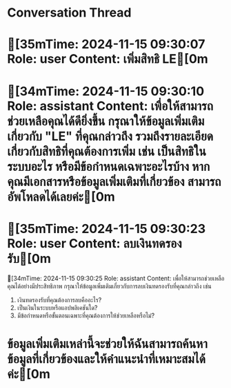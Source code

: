 # Conversation Thread

[35mTime: 2024-11-15 09:30:07
Role: user
Content: เพิ่มสิทธิ LE[0m
==================================================
[34mTime: 2024-11-15 09:30:10
Role: assistant
Content: เพื่อให้สามารถช่วยเหลือคุณได้ดียิ่งขึ้น กรุณาให้ข้อมูลเพิ่มเติมเกี่ยวกับ "LE" ที่คุณกล่าวถึง รวมถึงรายละเอียดเกี่ยวกับสิทธิที่คุณต้องการเพิ่ม เช่น เป็นสิทธิในระบบอะไร หรือมีข้อกำหนดเฉพาะอะไรบ้าง หากคุณมีเอกสารหรือข้อมูลเพิ่มเติมที่เกี่ยวข้อง สามารถอัพโหลดได้เลยค่ะ[0m
==================================================
[35mTime: 2024-11-15 09:30:23
Role: user
Content: ลบเงินทดรองรับ[0m
==================================================
[34mTime: 2024-11-15 09:30:25
Role: assistant
Content: เพื่อให้สามารถช่วยเหลือคุณได้อย่างมีประสิทธิภาพ กรุณาให้ข้อมูลเพิ่มเติมเกี่ยวกับการลบเงินทดรองรับที่คุณกล่าวถึง เช่น 

1. เงินทดรองรับที่คุณต้องการลบคืออะไร?
2. เป็นเงินในระบบหรือแอปพลิเคชันใด?
3. มีข้อกำหนดหรือขั้นตอนเฉพาะที่คุณต้องการให้ช่วยเหลือหรือไม่?

ข้อมูลเพิ่มเติมเหล่านี้จะช่วยให้ฉันสามารถค้นหาข้อมูลที่เกี่ยวข้องและให้คำแนะนำที่เหมาะสมได้ค่ะ[0m
==================================================
